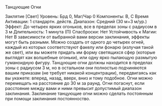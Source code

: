 
Танцующие Огни

Заклятие [Свет]
Уровень: Брд 0, Маг/Чар 0
Компоненты: В, С
Время Активации: 1 стандартн. действ.
Диапазон: Средний (30 м+3 м/ур.)
Эффект: До четырех ярких огоньков, все
в пределах зоны с радиусом в 3 м
Длительность: 1 минута (П)
Спасброски: Нет
Устойчивость к Магии: Нет
В зависимости от выбранной вами версии заклинания, эффекты могут быть
разными. Можно создать от одного до
четырех огней, каждый из которых соответствуют факелу или фонарю (излучая такой же свет), или вы можете придать им форму светящихся сфер (которые выглядят как волшебные огоньки),
или одну ярко пылающую размытую
гуманоидную фигуру. Танцующие огни
должны находится в пределах зоны с
радиусом 3 м, но в остальном они полностью подчиняются вашим приказам
(не требует никакой концентрации), передвигаясь как вы укажете: вперед, назад, вверх, вниз и тому подобное. Огни
можно перемещать на расстояние до 30
м за раунд. Огни погаснут, если расстояние между вами и ними превысит допустимый диапазон заклинания.
Заклинание танцующие огни можно
сделать постоянным при помощи заклинания постоянноство.